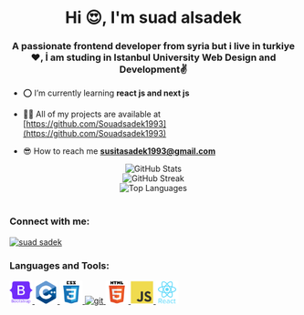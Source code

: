 <h1 align="center">Hi 😍, I'm suad alsadek</h1>
<h3 align="center">A passionate frontend developer from syria but i live in turkiye ❤️, İ am studing in Istanbul University Web Design and Development✌️</h3>

- ⭕ I’m currently learning **react js and next js**

- 👨‍💻 All of my projects are available at [https://github.com/Souadsadek1993](https://github.com/Souadsadek1993)

- 😎 How to reach me **susitasadek1993@gmail.com**


<div align="center">
  <img src="https://github-readme-stats.vercel.app/api?username=Souadsadek1993&theme=dark&bg_color=0D1117&title_color=E34F26&text_color=C9D1D9&hide_border=true&show_icons=true&icon_color=E34F26" alt="GitHub Stats" />
  <br/>
  <img src="https://github-readme-streak-stats.herokuapp.com/?user=Souadsadek1993&theme=dark&background=0D1117&ring=E34F26&fire=E34F26&currStreakLabel=C9D1D9&sideLabels=C9D1D9&hide_border=true" alt="GitHub Streak" />
  <br/>
  <img src="https://github-readme-stats.vercel.app/api/top-langs/?username=Souadsadek1993&theme=dark&bg_color=0D1117&title_color=E34F26&text_color=C9D1D9&hide_border=true&layout=compact" alt="Top Languages" />
</div>
<br>

<h3 align="left">Connect with me:</h3>
<p align="left">
<a href="https://linkedin.com/in/suad sadek" target="blank"><img align="center" src="https://raw.githubusercontent.com/rahuldkjain/github-profile-readme-generator/master/src/images/icons/Social/linked-in-alt.svg" alt="suad sadek" height="30" width="40" /></a>
</p>

<h3 align="left">Languages and Tools:</h3>
<p align="left"> <a href="https://getbootstrap.com" target="_blank" rel="noreferrer"> <img src="https://raw.githubusercontent.com/devicons/devicon/master/icons/bootstrap/bootstrap-plain-wordmark.svg" alt="bootstrap" width="40" height="40"/> </a> <a href="https://www.w3schools.com/cpp/" target="_blank" rel="noreferrer"> <img src="https://raw.githubusercontent.com/devicons/devicon/master/icons/cplusplus/cplusplus-original.svg" alt="cplusplus" width="40" height="40"/> </a> <a href="https://www.w3schools.com/css/" target="_blank" rel="noreferrer"> <img src="https://raw.githubusercontent.com/devicons/devicon/master/icons/css3/css3-original-wordmark.svg" alt="css3" width="40" height="40"/> </a> <a href="https://git-scm.com/" target="_blank" rel="noreferrer"> <img src="https://www.vectorlogo.zone/logos/git-scm/git-scm-icon.svg" alt="git" width="40" height="40"/> </a> <a href="https://www.w3.org/html/" target="_blank" rel="noreferrer"> <img src="https://raw.githubusercontent.com/devicons/devicon/master/icons/html5/html5-original-wordmark.svg" alt="html5" width="40" height="40"/> </a> <a href="https://developer.mozilla.org/en-US/docs/Web/JavaScript" target="_blank" rel="noreferrer"> <img src="https://raw.githubusercontent.com/devicons/devicon/master/icons/javascript/javascript-original.svg" alt="javascript" width="40" height="40"/> </a> <a href="https://reactjs.org/" target="_blank" rel="noreferrer"> <img src="https://raw.githubusercontent.com/devicons/devicon/master/icons/react/react-original-wordmark.svg" alt="react" width="40" height="40"/> </a> </p>


